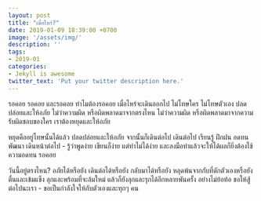 ```yaml
---
layout: post
title: "เมื่อไหร่?"
date: 2019-01-09 18:39:00 +0700
image: '/assets/img/'
description: ''
tags:
- 2019-01
categories:
- Jekyll is awesome
twitter_text: 'Put your twitter description here.'
---
```

รอคอย รอคอย และรอคอย ทำไมต้องรอคอย เมื่อไหร่จะเดินออกไป ไม่โทษใคร ไม่โทษตัวเอง ปลดปล่อยและให้อภัย ไม่ว่าความผิด หรือผิดพลาดมาจากตรงไหน ไม่ว่าความผิด หรือผิดพลาดมาจากความรับผิดชอบของใคร เราต้องหยุดและให้อภัย

หยุดคืออยู่โทษนั้นได้แล้ว ปลดปล่อยและให้อภัย จากนั้นก็เดินต่อไป เดินต่อไป เรียนรู้ ฝึกฝน อดทน พัฒนา เดินหน้าต่อไป - รู้ว่าพูดง่าย เขียนก็ง่าย แต่ทำไม่ได้ง่าย และลงมือทำแล้วจะให้ได้ผลก็ยิ่งต้องใช้ความอดทน รอคอย

วันนี้อยู่ตรงไหน? อภัยได้หรือยัง เดินต่อได้หรือยัง กลับมาได้หรือยัง หลุดพ้นจากกับที่ดักตัวเองหรือยัง ตื่นและเข้มแข็ง ลุกและพร้อมที่จะล้มใหม่ แล้วก็ยังลุกและรุกได้อีกหลายพันครั้ง อย่างไม่ย้อท้อ ขอให้สู้ต่อไปนะเรา - ขอเป็นกำลังใจให้กับตัวเองและทุกๆ คน
